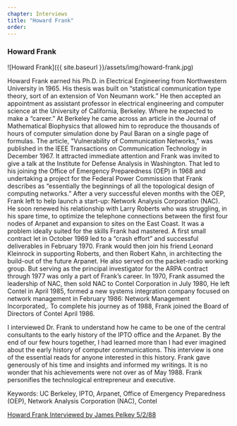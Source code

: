 ```yaml
---
chapter: Interviews
title: "Howard Frank"
order: 
---
```


### Howard Frank

![Howard Frank]({{ site.baseurl }}/assets/img/howard-frank.jpg)

Howard Frank earned his Ph.D. in Electrical Engineering from Northwestern University in 1965. His thesis was built on “statistical communication type theory, sort of an extension of Von Neumann work.” He then accepted an appointment as assistant professor in electrical engineering and computer science at the University of California, Berkeley. Where he expected to make a “career.” At Berkeley he came across an article in the Journal of Mathematical Biophysics that allowed him to reproduce the thousands of hours of computer simulation done by Paul Baran on a single page of formulas. The article, "Vulnerability of Communication Networks," was published in the IEEE Transactions on Communication Technology in December 1967. It attracted immediate attention and Frank was invited to give a talk at the Institute for Defense Analysis in Washington. That led to his joining the Office of Emergency Preparedness (OEP) in 1968 and undertaking a project for the Federal Power Commission that Frank describes as “essentially the beginnings of all the topological design of computing networks.” After a very successful eleven months with the OEP, Frank left to help launch a start-up: Network Analysis Corporation (NAC). He soon renewed his relationship with Larry Roberts who was struggling, in his spare time, to optimize the telephone connections between the first four nodes of Arpanet and expansion to sites on the East Coast. It was a problem ideally suited for the skills Frank had mastered. A first small contract let in October 1969 led to a “crash effort” and successful deliverables in February 1970. Frank would then join his friend Leonard Kleinrock in supporting Roberts, and then Robert Kahn, in architecting the build-out of the future Arpanet. He also served on the packet-radio working group. But serving as the principal investigator for the ARPA contract through 1977 was only a part of Frank’s career. In 1970, Frank assumed the leadership of NAC, then sold NAC to Contel Corporation in July 1980, He left Contel in April 1985, formed a new systems integration company focused on network management in February 1986: Network Management Incorporated,. To complete his journey as of 1988, Frank joined the Board of Directors of Contel April 1986.

I interviewed Dr. Frank to understand how he came to be one of the central consultants to the early history of the IPTO office and the Arpanet. By the end of our few hours together, I had learned more than I had ever imagined about the early history of computer communications. This interview is one of the essential reads for anyone interested in this history. Frank gave generously of his time and insights and informed my writings. It is no wonder that his achievements were not over as of May 1988. Frank personifies the technological entrepreneur and executive.

Keywords: UC Berkeley, IPTO, Arpanet, Office of Emergency Preparedness (OEP), Network Analysis Corporation (NAC), Contel

[Howard Frank Interviewed by James Pelkey 5/2/88](https://archive.computerhistory.org/resources/access/text/2016/02/102738078-05-01-acc.pdf)
